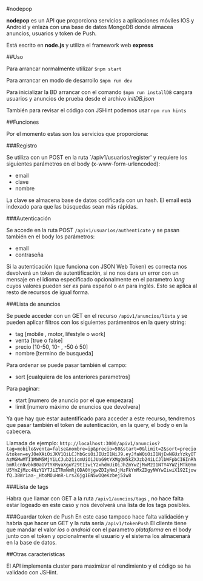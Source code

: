 #nodepop

**nodepop** es un API que proporciona servicios a aplicaciones móviles IOS y Android y enlaza con una base de datos MongoDB donde almacea anuncios, usuarios y token de Push.

Está escrito en **node.js** y utiliza el framework web **express**

##Uso

Para arrancar normalmente utilizar `$npm start`

Para arrancar en modo de desarrollo `$npm run dev`

Para inicializar la BD arrancar con el comando `$npm run installDB` cargara usuarios y anuncios de prueba desde el archivo *initDB.json*

También para revisar el código con JSHint podemos usar `npm run hints`


##Funciones

Por el momento estas son los servicios que proporciona:

###Registro

Se utiliza con un POST en la ruta `/apiv1/usuarios/register' y requiere los siguientes parámetros en el body (x-www-form-urlencoded):

* email
* clave
* nombre

La clave se almacena base de datos codificada con un hash. El email está indexado para que las búsquedas sean más rápidas.

###Autenticación

Se accede en la ruta POST `/apiv1/usuarios/authenticate` y se pasan también en el body los parámetros:

* email
* contraseña

Si la autenticación (que funciona con JSON Web Token) es correcta nos devolverá un token de autentificación, si no nos dara un error con un mensaje en el idioma especificado opcionalmente en el parametro *lang* cuyos valores pueden ser *es* para español o *en* para inglés. Esto se aplica al resto de recursos de igual forma.


###Lista de anuncios

Se puede acceder con un GET en el recurso `/apiv1/anuncios/lista` y se pueden aplicar filtros con los siguientes parámentros en la query string:

* tag [mobile , motor, lifestyle o work]
* venta [true o false]
* precio [10-50, 10- , -50 ó 50]
* nombre [termino de busqueda]

Para ordenar se puede pasar también el campo:

* sort [cualquiera de los anteriores parametros]

Para paginar:

* start [numero de anuncio por el que empezara]
* limit [numero máximo de enuncios que devolvera]

Ya que hay que estar autentificado para acceder a este recurso, tendremos que pasar también el token de autenticación, en la query, el body o en la cabecera.

Llamada de ejemplo: `http://localhost:3000/apiv1/anuncios?tag=mobile&venta=false&nombre=ip&precio=50&start=0&limit=2&sort=precio&token=eyJ0eXAiOiJKV1QiLCJhbGciOiJIUzI1NiJ9.eyJfaWQiOiI1NjEwNGUzYzkyOTAzMGMwMTI1MWM5MjYiLCJub21icmUiOiJUaG9tYXMgQW5kZXJzb24iLCJlbWFpbCI6InRhbmRlcnNvbkB0aGVtYXRyaXguY29tIiwiY2xhdmUiOiJhZmYwZjMxM2I1NTY4YWZjMTk0YmU5YmZjMzc4NzY1YTJiZTRmNmRjODA0YjgwZDIyNmJjNzFkYmMxZDgyNWYwIiwiX192IjowfQ.38Wr1aa-_HtoMOuHnR-LrsZ6jg1EN5wDQeKzbej5iw8`

###Lista de tags

Habra que llamar con GET a la ruta `/apiv1/auncios/tags` , no hace falta estar logeado en este caso y nos devolverá una lista de los tags posibles.

###Guardar token de Push
En este caso tampoco hace falta validación y habría que hacer un GET y la ruta sería `/apiv1/tokenPush`
El cliente tiene que mandar el valor *ios* o *android* con el parametro *plataforma* en el body junto con el token y opcionalmente el usuario y el sistema los almacenará en la base de datos.

##Otras características

El API implementa cluster para maximizar el rendimiento y el código se ha validado con JSHint.

